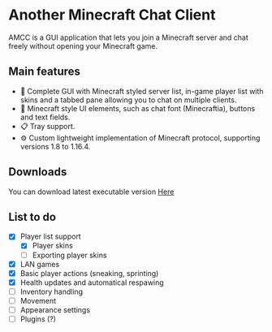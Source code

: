 ﻿# Another Minecraft Chat Client
AMCC is a GUI application that lets you join a Minecraft server and chat freely without opening your Minecraft game.

## Main features
* :book: Complete GUI with Minecraft styled server list, in-game player list with skins and a tabbed pane allowing you to chat on multiple clients.
* :art: Minecraft style UI elements, such as chat font (Minecraftia), buttons and text fields.
* :clipboard: Tray support.
* :gear: Custom lightweight implementation of Minecraft protocol, supporting versions 1.8 to 1.16.4.

## Downloads
You can download latest executable version [Here](releases)

## List to do
- [x] Player list support
  - [x] Player skins
  - [ ] Exporting player skins
- [x] LAN games
- [x] Basic player actions (sneaking, sprinting)
- [x] Health updates and automatical respawing
- [ ] Inventory handling
- [ ] Movement
- [ ] Appearance settings
- [ ] Plugins (?)